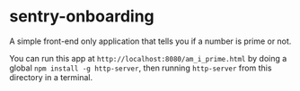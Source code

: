 # sentry-onboarding

A simple front-end only application that tells you if a number is prime or not.

You can run this app at `http://localhost:8080/am_i_prime.html` by doing a global `npm install -g
http-server`, then running `http-server` from this directory in a terminal.
